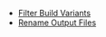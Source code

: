 * [Filter Build Variants](./build-variant-filtering.md)
* [Rename Output Files](./rename-output-files.md)